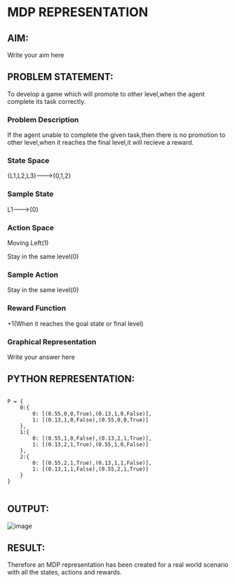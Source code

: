 # MDP REPRESENTATION

## AIM:
Write your aim here

## PROBLEM STATEMENT:
To develop a game which will promote to other level,when the agent complete its task correctly.
### Problem Description
If the agent unable to complete the given task,then there is no promotion to other level,when it reaches the final level,it will recieve a reward.

### State Space
{L1,L2,L3}--->{0,1,2}
### Sample State
L1--->{0}

### Action Space
Moving Left(1)

Stay in the same level(0)

### Sample Action
Stay in the same level(0)

### Reward Function
+1(When it reaches the goal state or final level)

### Graphical Representation
Write your answer here

## PYTHON REPRESENTATION:
~~~

P = {
    0:{
        0: [(0.55,0,0,True),(0.13,1,0,False)],
        1: [(0.13,1,0,False),(0.55,0,0,True)]
    },
    1:{
        0: [(0.55,1,0,False),(0.13,2,1,True)],
        1: [(0.13,2,1,True),(0.55,1,0,False)]
    },
    2:{
        0: [(0.55,2,1,True),(0.13,1,1,False)],
        1: [(0.13,1,1,False),(0.55,2,1,True)]
    }
}


~~~

## OUTPUT:
![image](https://github.com/charansai0/mdp-representation/assets/94296221/7e09d35a-aa50-4b86-85c1-9f9ea7e0bb3c)


## RESULT:
Therefore an MDP representation has been created for a real world scenario with all the states, actions and rewards.
